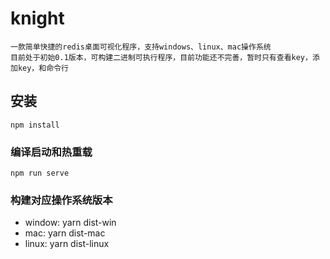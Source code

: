 # knight
```
一款简单快捷的redis桌面可视化程序，支持windows、linux、mac操作系统
目前处于初始0.1版本，可构建二进制可执行程序，目前功能还不完善，暂时只有查看key，添加key，和命令行
```
## 安装
```
npm install
```

### 编译启动和热重载
```
npm run serve
```

### 构建对应操作系统版本
-   window: yarn dist-win
-   mac: yarn dist-mac
-   linux: yarn dist-linux
